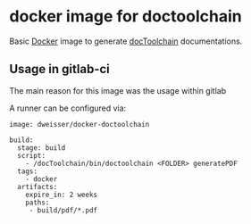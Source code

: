 # docker image for doctoolchain

Basic [Docker](https://www.docker.com/) image to generate [docToolchain](https://github.com/docToolchain/docToolchain) documentations.

## Usage in gitlab-ci

The main reason for this image was the usage within gitlab

A runner can be configured via:

    image: dweisser/docker-doctoolchain

    build:
      stage: build
      script:
        - /docToolchain/bin/doctoolchain <FOLDER> generatePDF
      tags:
        - docker
      artifacts:
        expire_in: 2 weeks
        paths:
         - build/pdf/*.pdf
